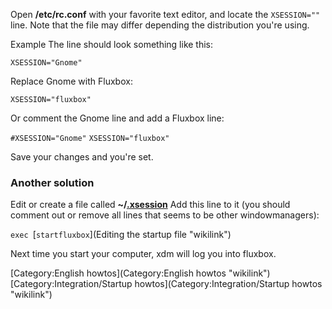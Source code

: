 Open **/etc/rc.conf** with your favorite text editor, and locate the `XSESSION=""` line. Note that the file may differ depending the distribution you're using.

Example The line should look something like this:

`XSESSION="Gnome"`

Replace Gnome with Fluxbox:

`XSESSION="fluxbox"`

Or comment the Gnome line and add a Fluxbox line:

`#XSESSION="Gnome"`
`XSESSION="fluxbox"`

Save your changes and you're set.

### Another solution

Edit or create a file called **\~/[.xsession](.xsession "wikilink")** Add this line to it (you should comment out or remove all lines that seems to be other windowmanagers):

`exec `[`startfluxbox`](Editing the startup file "wikilink")

Next time you start your computer, xdm will log you into fluxbox.

[Category:English howtos](Category:English howtos "wikilink") [Category:Integration/Startup howtos](Category:Integration/Startup howtos "wikilink")
